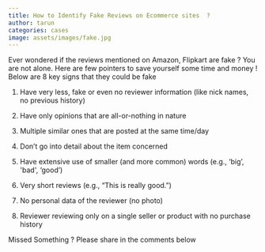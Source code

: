 ```yaml
---
title: How to Identify Fake Reviews on Ecommerce sites  ?
author: tarun
categories: cases
image: assets/images/fake.jpg
---
```


Ever wondered if the reviews mentioned on Amazon, Flipkart are fake ? You are not alone. Here are few pointers to save yourself some time and money ! Below are 8 key signs that they could be fake

1. Have very less, fake or even no reviewer information (like nick names, no previous history)

2. Have only opinions that are all-or-nothing in nature

3. Multiple similar ones that are posted at the same time/day

4. Don’t go into detail about the item concerned
 
5. Have extensive use of smaller (and more common) words (e.g., ‘big’, 'bad', ‘good’)

6. Very short reviews (e.g., “This is really good.”)

7. No personal data of the reviewer (no photo)

8. Reviewer reviewing only on a single seller or product with no purchase history


Missed Something ? Please share in the comments below